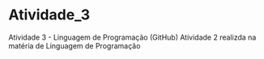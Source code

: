 # Atividade_3
Atividade 3  - Linguagem de Programação (GitHub)
Atividade 2 realizda na matéria de Linguagem de Programação
